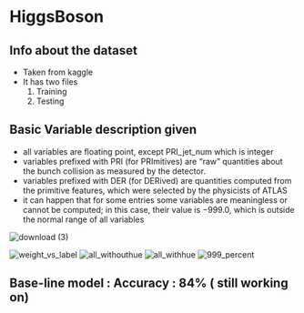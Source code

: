 # HiggsBoson


## Info about the dataset 
- Taken from kaggle 
- It has two files 
  1) Training 
  2) Testing 


## Basic Variable description given
* all variables are floating point, except PRI_jet_num which is integer
* variables prefixed with PRI (for PRImitives) are “raw” quantities about the bunch collision as measured by the detector.
* variables prefixed with DER (for DERived) are quantities computed from the primitive features, which were selected by the physicists of ATLAS
* it can happen that for some entries some variables are meaningless or cannot be computed; in this case, their value is −999.0, which is outside the normal range of all variables

![download (3)](https://user-images.githubusercontent.com/34379281/130560834-2a2a86a1-24af-4ace-b393-2037a020ee19.png)

![weight_vs_label](https://user-images.githubusercontent.com/34379281/130560851-5a704447-c1fa-48e2-9df7-23a3ff186634.png)
![all_withouthue](https://user-images.githubusercontent.com/34379281/130560855-a8866f02-174e-48f5-9c48-2663f3968e07.png)
![all_withhue](https://user-images.githubusercontent.com/34379281/130560861-f4d96d52-1e8c-4fad-b960-b4d2f8cb1f02.png)
![999_percent](https://user-images.githubusercontent.com/34379281/130560863-8a0888aa-29ba-4368-9a80-c2d82518c954.png)


## Base-line model : Accuracy : 84% ( still working on) 

